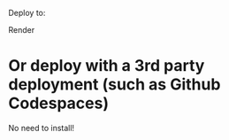 Deploy to:
<p>Render</p>
<p>
  </p>
  <p>
  </p>
<h1>Or deploy with a 3rd party deployment (such as Github Codespaces)</h1>
<p>No need to install!</p>
